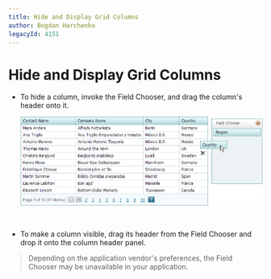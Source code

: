 ```yaml
---
title: Hide and Display Grid Columns
author: Bogdan Harchenko
legacyId: 4151
---
```

# Hide and Display Grid Columns
* To hide a column, invoke the Field Chooser, and drag the column's header onto it.
	
	![HideColumns](../../../images/img7292.png)
	
	&nbsp;
* To make a column visible, drag its header from the Field Chooser and drop it onto the column header panel.

> Depending on the application vendor's preferences, the Field Chooser may be unavailable in your application.